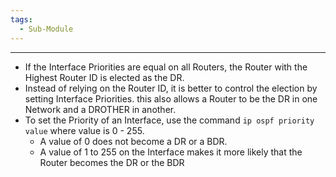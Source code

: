 ```yaml
---
tags:
  - Sub-Module
---
```


---
- If the Interface Priorities are equal on all Routers, the Router with the Highest Router ID is elected as the DR.
- Instead of relying on the Router ID, it is better to control the election by setting Interface Priorities.
  this also allows a Router to be the DR in one Network and a DROTHER in another.
- To set the Priority of an Interface, use the command `ip ospf priority value` where value is 0 - 255.
  - A value of 0 does not become a DR or a BDR.
  - A value of 1 to 255 on the Interface makes it more likely that the Router becomes the DR or the BDR